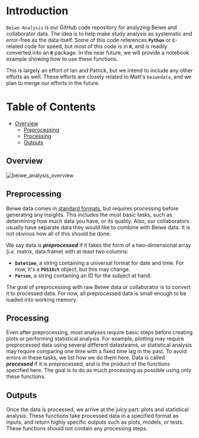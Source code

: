 # Introduction
`Beiwe-Analysis` is our GitHub code repository for analyzing Beiwe and collaborator data.  The idea is to help make study analysis as systematic and error-free as the data itself.  Some of this code references **`Python`** or **`C`**-related code for speed, but most of this code is in **`R`**, and is readily converted into an **`R`** package.  In the near future, we will provide a notebook example showing how to use these functions.

This is largely an effort of Ian and Patrick, but we intend to include any other efforts as well.  These efforts are closely related to Matt's `beiwedata`, and we plan to merge our efforts in the future.

# Table of Contents
- [Overview](#Overview)
    - [Preprocessing](#Preprocessing)
    - [Processing](#Processing)
    - [Outputs](#Outputs)

## Overview
![beiwe_analysis_overview](https://github.com/onnela-lab/Beiwe-Analysis/blob/master/Figures/beiwe_analysis_overview.png)
## Preprocessing
Beiwe data comes in [standard formats](https://github.com/onnela-lab/beiwedata#data-overview), but requires processing before generating any insights.  This includes the most basic tasks, such as determining how much data you have, or its quality.  Also, our collaborators usually have separate data they would like to combine with Beiwe data.  It is not obvious how all of this should be done.

We say data is ***preprocessed*** if it takes the form of a two-dimensional array (*i.e.* matrix, data frame) with at least two columns:
* **`Datetime`**, a string containing a universal format for date and time.  For now, it's a **`POSIXct`** object, but this may change.
* **`Person`**, a string containing an ID for the subject at hand.

The goal of preprocessing with raw Beiwe data or collaborator is to convert it to processed data.  For now, all preprocessed data is small enough to be loaded into working memory.

## Processing
Even after preprocessing, most analyses require basic steps before creating plots or performing statistical analysis.  For example, plotting may require preprocessed data using several different datasteams, or statistical analysis may require comparing one time with a fixed time lag in the past.  To avoid errors in these tasks, we list how we do them here.  Data is called ***processed*** if it is preprocessed, and is the product of the functions specified here.  The goal is to do as much processing as possible using only these functions.

## Outputs
Once the data is processed, we arrive at the juicy part: plots and statistical analysis.  These functions take processed data in a specified format as inputs, and return highly specific outputs such as plots, models, or tests.  These functions should not contain any processing steps.


